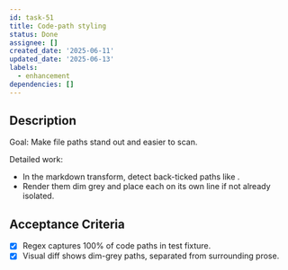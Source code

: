 ```yaml
---
id: task-51
title: Code-path styling
status: Done
assignee: []
created_date: '2025-06-11'
updated_date: '2025-06-13'
labels:
  - enhancement
dependencies: []
---
```


## Description

Goal: Make file paths stand out and easier to scan.

Detailed work:
- In the markdown transform, detect back-ticked paths like \.
- Render them dim grey and place each on its own line if not already isolated.

## Acceptance Criteria
- [x] Regex captures 100% of code paths in test fixture.
- [x] Visual diff shows dim-grey paths, separated from surrounding prose.
